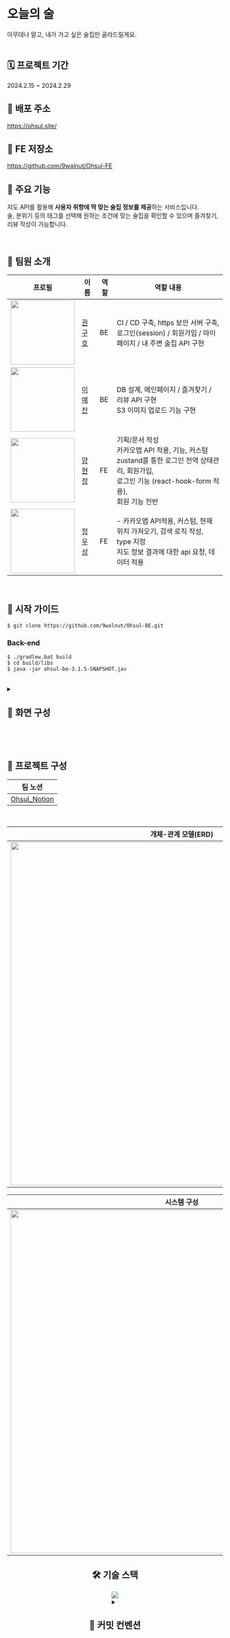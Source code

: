 # 오늘의 술

아무데나 말고, 내가 가고 싶은 술집만 골라드릴게요.<br />
<br />

## 🗓️ 프로젝트 기간

2024.2.15 ~ 2024.2.29


## 📌 배포 주소

https://ohsul.site/
<br />

## 📌 FE 저장소
https://github.com/9walnut/Ohsul-FE

## 📌 주요 기능


지도 API를 활용해 <strong>사용자 취향에 딱 맞는 술집 정보를 제공</strong>하는 서비스입니다. <br />
술, 분위기 등의 태그를 선택해 원하는 조건에 맞는 술집을 확인할 수 있으며 즐겨찾기, 리뷰 작성이 가능합니다.

  <br />

## 👥 팀원 소개

<div align=center >

| 프로필                                                                                                                           | 이름                                      | 역할 | 역할 내용                                                                                                                                                             |
| -------------------------------------------------------------------------------------------------------------------------------- | ----------------------------------------- | ---- | --------------------------------------------------------------------------------------------------------------------------------------------------------------------- |
| <img src="https://github.com/9walnut/TheWave/assets/144768130/cbffbe1f-68de-4974-9ba3-1cc76519ead8" width="150" height="150" />  | [권구호](https://github.com/9walnut)      | BE   | CI / CD 구축, https 보안 서버 구축, <br /> 로그인(session) / 회원가입 / 마이페이지 / 내 주변 술집 API 구현                                                            |
| <img src="https://github.com/9walnut/TheWave/assets/144768130/620a9128-de56-4b96-8775-9a37372ab9f1"  width="150" height="150" /> | [이예찬](https://github.com/yeeeeechan)   | BE   | DB 설계, 메인페이지 / 즐겨찾기 / 리뷰 API 구현 <br/> S3 이미지 업로드 기능 구현                                                                                       |
| <img src="https://github.com/9walnut/TheWave/assets/144768130/81420a4b-c1ca-48ec-a57a-45b8f5224bdd" width="150" height="150" />  | [양현정](https://github.com/hyeoonjeoong) | FE   | 기획/문서 작성 <br /> 카카오맵 API 적용, 기능, 커스텀 <br /> zustand를 통한 로그인 전역 상태관리, 회원가입, <br /> 로그인 기능 (react-hook-form 적용), <br /> 회원 기능 전반 |
| <img src="https://github.com/9walnut/TheWave/assets/144768130/bc0aa2ec-89f0-411a-a538-6de87c1fca4d" width="150" height="150" />  | [정우성](https://github.com/dntjd129)     | FE   | - 카카오맵 API적용, 커스텀, 현재 위치 가져오기, 검색 로직 작성, type 지정 <br />지도 정보 결과에 대한 api 요청, 데이터 적용           

</div>


<br />

## 📌 시작 가이드

```
$ git clone https://github.com/9walnut/Ohsul-BE.git
```

### Back-end

```
$ ./gradlew.bat build
$ cd build/libs
$ java -jar ohsul-be-3.1.5-SNAPSHOT.jav
```

<br />

<details>
<summary>
    
## 📌 화면 구성

</summary>


<div align=center >
 
<img src="https://github.com/9walnut/Ohsul-FE/assets/101249011/5810003a-551e-4efd-900a-ba90f6d63839" />

</details>

</div>

<br /><br />

## 📌 프로젝트 구성

<div align=center> 

</div>

<div align=center> 


|                                          **팀 노션**                                           |
| :--------------------------------------------------------------------------------------------: |
| [Ohsul_Notion](https://generated-teal-d69.notion.site/b28de37f75384e72916a0f82303f92d9?pvs=74) |

</div>
<br />
<div align=center> 
  
| **개체-관계 모델(ERD)** |
| :----------: |
| <img src='https://github.com/9walnut/Ohsul-BE/assets/144768130/bf5bb063-f306-47e8-8531-4e5ce3888dc0' width="800" /> |


| **시스템 구성** |
| :----------: |
| <img src='https://github.com/9walnut/Ohsul-BE/assets/100561986/d30cf1fc-b5db-4b8e-9747-742e183044b1' width="800" /> |


## 🛠️ 기술 스택


<img src="https://github.com/9walnut/Ohsul-FE/assets/101249011/70a4baba-da97-4dbb-b2e6-1b1acdd825fe" />

<details>
<summary>
  
## 📌 커밋 컨벤션

</summary>

| Emoji | Code                          | 기능     | Description              |
| ----- | ----------------------------- | -------- | ------------------------ |
| ✨    | `:sparkles:`                  | Feat     | 새 기능                  |
| ♻️    | `:recycle:`                   | Refactor | 코드 리팩토링            |
| 🔧    | `:wrench:`                    | Chore    | 리소스 수정/삭제         |
| 🐛    | `:bug:`                       | Fix      | 버그 수정                |
| 📝    | `:memo:`                      | Docs     | 문서 추가/수정           |
| 💄    | `:lipstick:`                  | Style    | UI/스타일 파일 추가/수정 |
| 🎉    | `:tada:`                      | Init     | 프로젝트 시작 / Init     |
| ✅    | `:white_check_mark:`          | Test     | 테스트 추가/수정         |
| ⏪    | `:rewind:`                    | Rewind   | 변경 사항 되돌리기       |
| 🔀    | `:twisted_rightwards_arrows:` | Merge    | 브랜치 합병              |
| 🗃     | `:card_file_box:`             | DB       | 데이터베이스 관련 수정   |
| 💡    | `:bulb:`                      | Comment  | 주석 추가/수정           |
| 🚀    | `:rocket:`                    | Deploy   | 배포                     |

</details>
